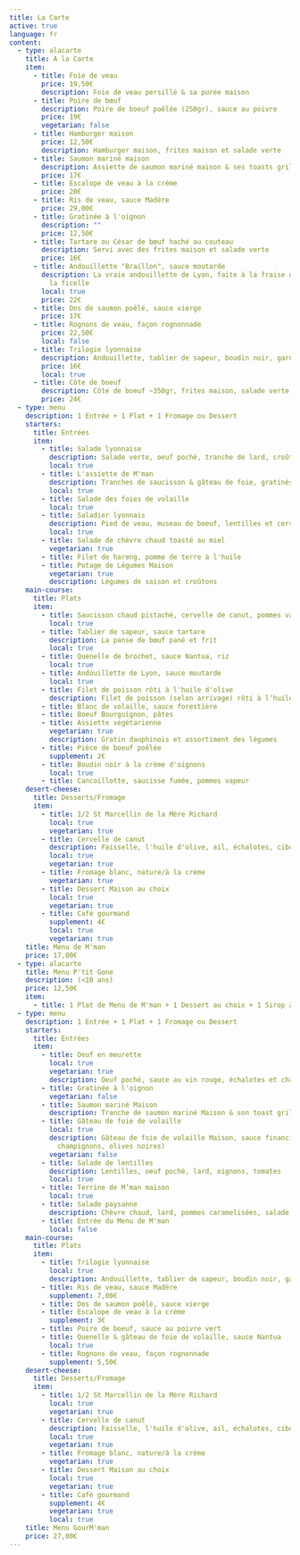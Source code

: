 ```yaml
---
title: La Carte
active: true
language: fr
content:
  - type: alacarte
    title: A la Carte
    item:
      - title: Foie de veau
        price: 19,50€
        description: Foie de veau persillé & sa purée maison
      - title: Poire de bœuf
        description: Poire de boeuf poêlée (250gr), sauce au poivre
        price: 19€
        vegetarian: false
      - title: Hamburger maison
        price: 12,50€
        description: Hamburger maison, frites maison et salade verte
      - title: Saumon mariné maison
        description: Assiette de saumon mariné maison & ses toasts grillés, salade verte
        price: 17€
      - title: Escalope de veau à la crème
        price: 20€
      - title: Ris de veau, sauce Madère
        price: 29,00€
      - title: Gratinée à l'oignon
        description: ""
        price: 12,50€
      - title: Tartare ou César de bœuf haché au couteau
        description: Servi avec des frites maison et salade verte
        price: 16€
      - title: Andouillette "Braillon", sauce moutarde
        description: La vraie andouillette de Lyon, faite à la fraise de veau et tirée à
          la ficelle
        local: true
        price: 22€
      - title: Dos de saumon poêlé, sauce vierge
        price: 17€
      - title: Rognons de veau, façon rognonnade
        price: 22,50€
        local: false
      - title: Trilogie lyonnaise
        description: Andouillette, tablier de sapeur, boudin noir, garniture
        price: 16€
        local: true
      - title: Côte de boeuf
        description: Côte de boeuf ~350gr, frites maison, salade verte
        price: 24€
  - type: menu
    description: 1 Entrée + 1 Plat + 1 Fromage ou Dessert
    starters:
      title: Entrées
      item:
        - title: Salade lyonnaise
          description: Salade verte, oeuf poché, tranche de lard, croûtons
          local: true
        - title: L'assiette de M'man
          description: Tranches de saucisson & gâteau de foie, gratinés au four
          local: true
        - title: Salade des foies de volaille
          local: true
        - title: Saladier lyonnais
          description: Pied de veau, museau de boeuf, lentilles et cervelas
          local: true
        - title: Salade de chèvre chaud toasté au miel
          vegetarian: true
        - title: Filet de hareng, pomme de terre à l'huile
        - title: Potage de Légumes Maison
          vegetarian: true
          description: Légumes de saison et croûtons
    main-course:
      title: Plats
      item:
        - title: Saucisson chaud pistaché, cervelle de canut, pommes vapeurs
          local: true
        - title: Tablier de sapeur, sauce tartare
          description: La panse de bœuf pané et frit
          local: true
        - title: Quenelle de brochet, sauce Nantua, riz
          local: true
        - title: Andouillette de Lyon, sauce moutarde
          local: true
        - title: Filet de poisson rôti à l'huile d'olive
          description: Filet de poisson (selon arrivage) rôti à l’huile d’olive, garniture
        - title: Blanc de volaille, sauce forestière
        - title: Boeuf Bourguignon, pâtes
        - title: Assiette végétarienne
          vegetarian: true
          description: Gratin dauphinois et assortiment des légumes
        - title: Pièce de boeuf poêlée
          supplement: 2€
        - title: Boudin noir à la crème d'oignons
          local: true
        - title: Cancoillotte, saucisse fumée, pommes vapeur
    desert-cheese:
      title: Desserts/Fromage
      item:
        - title: 1/2 St Marcellin de la Mère Richard
          local: true
          vegetarian: true
        - title: Cervelle de canut
          description: Faisselle, l'huile d'olive, ail, échalotes, ciboulette
          local: true
          vegetarian: true
        - title: Fromage blanc, nature/à la crème
          vegetarian: true
        - title: Dessert Maison au choix
          local: true
          vegetarian: true
        - title: Café gourmand
          supplement: 4€
          local: true
          vegetarian: true
    title: Menu de M'man
    price: 17,00€
  - type: alacarte
    title: Menu P'tit Gone
    description: (<10 ans)
    price: 12,50€
    item:
      - title: 1 Plat de Menu de M'man + 1 Dessert au choix + 1 Sirop à l'eau
  - type: menu
    description: 1 Entrée + 1 Plat + 1 Fromage ou Dessert
    starters:
      title: Entrées
      item:
        - title: Oeuf en meurette
          local: true
          vegetarian: true
          description: Oeuf poché, sauce au vin rouge, échalotes et champignons
        - title: Gratinée à l'oignon
          vegetarian: false
        - title: Saumon mariné Maison
          description: Tranche de saumon mariné Maison & son toast grillé
        - title: Gâteau de foie de volaille
          local: true
          description: Gâteau de foie de volaille Maison, sauce financière (tomates,
            champignons, olives noires)
          vegetarian: false
        - title: Salade de lentilles
          description: Lentilles, oeuf poché, lard, oignons, tomates
          local: true
        - title: Terrine de M’man maison
          local: true
        - title: Salade paysanne
          description: Chèvre chaud, lard, pommes caramelisées, salade, croûtons
        - title: Entrée du Menu de M'man
          local: false
    main-course:
      title: Plats
      item:
        - title: Trilogie lyonnaise
          local: true
          description: Andouillette, tablier de sapeur, boudin noir, garniture
        - title: Ris de veau, sauce Madère
          supplement: 7,00€
        - title: Dos de saumon poêlé, sauce vierge
        - title: Escalope de veau à la crème
          supplement: 3€
        - title: Poire de boeuf, sauce au poivre vert
        - title: Quenelle & gâteau de foie de volaille, sauce Nantua
          local: true
        - title: Rognons de veau, façon rognonnade
          supplement: 5,50€
    desert-cheese:
      title: Desserts/Fromage
      item:
        - title: 1/2 St Marcellin de la Mère Richard
          local: true
          vegetarian: true
        - title: Cervelle de canut
          description: Faisselle, l'huile d'olive, ail, échalotes, ciboulette
          local: true
          vegetarian: true
        - title: Fromage blanc, nature/à la crème
          vegetarian: true
        - title: Dessert Maison au choix
          local: true
          vegetarian: true
        - title: Café gourmand
          supplement: 4€
          vegetarian: true
          local: true
    title: Menu GourM'man
    price: 27,00€
---
```

